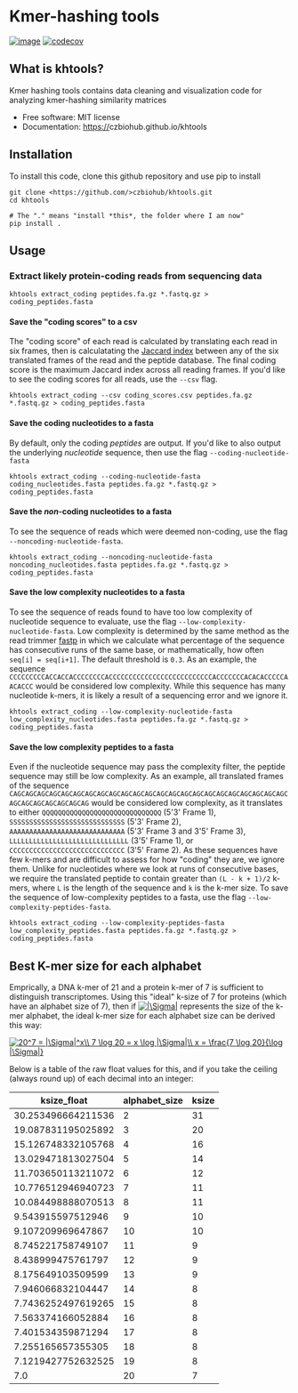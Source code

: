 Kmer-hashing tools
================================

[![image](https://img.shields.io/travis/czbiohub/kh-tools.svg)](https://travis-ci.com/czbiohub/kh-tools)
[![codecov](https://codecov.io/gh/czbiohub/kh-tools/branch/master/graph/badge.svg)](https://codecov.io/gh/czbiohub/kh-tools)

What is khtools?
-------------------------------------

Kmer hashing tools contains data cleaning and visualization code for analyzing kmer-hashing similarity matrices

-   Free software: MIT license
-   Documentation: <https://>czbiohub.github.io/khtools

Installation
------------

To install this code, clone this github repository and use pip to install

```
git clone <https://github.com/>czbiohub/khtools.git
cd khtools

# The "." means "install *this*, the folder where I am now"
pip install .
```

Usage
-----

### Extract likely protein-coding reads from sequencing data


```
khtools extract_coding peptides.fa.gz *.fastq.gz > coding_peptides.fasta
```

#### Save the "coding scores" to a csv

The "coding score" of each read is calculated by translating each read in six
frames, then is calculatating the
[Jaccard index](https://en.wikipedia.org/wiki/Jaccard_index) between any of the
six translated frames of the read and the peptide database. The final coding
score is the maximum Jaccard index across all reading frames. If you'd like to
see the coding scores for all reads, use the `--csv` flag.

```
khtools extract_coding --csv coding_scores.csv peptides.fa.gz *.fastq.gz > coding_peptides.fasta
```


#### Save the coding nucleotides to a fasta

By default, only the coding *peptides* are output. If you'd like to also output
the underlying *nucleotide* sequence, then use the flag `--coding-nucleotide-fasta`

```
khtools extract_coding --coding-nucleotide-fasta coding_nucleotides.fasta peptides.fa.gz *.fastq.gz > coding_peptides.fasta
```

#### Save the *non*-coding nucleotides to a fasta

To see the sequence of reads which were deemed non-coding, use the flag
`--noncoding-nucleotide-fasta`.

```
khtools extract_coding --noncoding-nucleotide-fasta noncoding_nucleotides.fasta peptides.fa.gz *.fastq.gz > coding_peptides.fasta
```

#### Save the low complexity nucleotides to a fasta

To see the sequence of reads found to have too low complexity of nucleotide
sequence to evaluate, use the flag `--low-complexity-nucleotide-fasta`. Low
complexity is determined by the same method as the read trimmer
[fastp](https://github.com/OpenGene/fastp) in which we calculate what
percentage of the sequence has consecutive runs of the same base,
or mathematically, how often `seq[i] = seq[i+1]`. The default threshold is
`0.3`. As an example, the sequence `CCCCCCCCCACCACCACCCCCCCCACCCCCCCCCCCCCCCCCCCCCCCCCCACCCCCCCACACACCCCCAACACCC`
would be considered low complexity. While this sequence has many nucleotide
k-mers, it is likely a result of a sequencing error and we ignore it.

```
khtools extract_coding --low-complexity-nucleotide-fasta low_complexity_nucleotides.fasta peptides.fa.gz *.fastq.gz > coding_peptides.fasta
```

#### Save the low complexity peptides to a fasta

Even if the nucleotide sequence may pass the complexity filter, the peptide
sequence may still be low complexity. As an example, all translated frames of
the sequence
`CAGCAGCAGCAGCAGCAGCAGCAGCAGCAGCAGCAGCAGCAGCAGCAGCAGCAGCAGCAGCAGCAGCAGCAGCAGCAGCAGCAGCAGCAG`
would be considered low complexity, as it translates to either
`QQQQQQQQQQQQQQQQQQQQQQQQQQQQQQ` (5'3' Frame 1),
`SSSSSSSSSSSSSSSSSSSSSSSSSSSSS` (5'3' Frame 2),
`AAAAAAAAAAAAAAAAAAAAAAAAAAAAA` (5'3' Frame 3 and 3'5' Frame 3),
`LLLLLLLLLLLLLLLLLLLLLLLLLLLLLL` (3'5' Frame 1),
or `CCCCCCCCCCCCCCCCCCCCCCCCCCCCC` (3'5' Frame 2). As these sequences have few
k-mers and are difficult to assess for how "coding" they are, we ignore them.
Unlike for nucleotides where we look at runs of consecutive bases, we require
the translated peptide to contain greater than `(L - k + 1)/2` k-mers, where
`L` is the length of the sequence and `k` is the k-mer size. To save the
sequence of low-complexity peptides to a fasta, use the flag
`--low-complexity-peptides-fasta`.

```
khtools extract_coding --low-complexity-peptides-fasta low_complexity_peptides.fasta peptides.fa.gz *.fastq.gz > coding_peptides.fasta
```



## Best K-mer size for each alphabet

Emprically, a DNA k-mer of 21 and a protein k-mer of 7 is sufficient to distinguish transcriptomes. Using this "ideal" k-size of 7 for proteins (which have an alphabet size of 7), then if <a href="https://www.codecogs.com/eqnedit.php?latex=\inline&space;|\Sigma|" target="_blank"><img src="https://latex.codecogs.com/gif.latex?\inline&space;|\Sigma|" title="|\Sigma|" /></a> represents the size of the k-mer alphabet, the ideal k-mer size for each alphabet size can be derived this way:

<a href="https://www.codecogs.com/eqnedit.php?latex=20^7&space;=&space;|\Sigma|^x\\&space;7&space;\log&space;20&space;=&space;x&space;\log&space;|\Sigma|\\&space;x&space;=&space;\frac{7&space;\log&space;20}{\log&space;|\Sigma|}" target="_blank"><img src="https://latex.codecogs.com/gif.latex?20^7&space;=&space;|\Sigma|^x\\&space;7&space;\log&space;20&space;=&space;x&space;\log&space;|\Sigma|\\&space;x&space;=&space;\frac{7&space;\log&space;20}{\log&space;|\Sigma|}" title="20^7 = |\Sigma|^x\\ 7 \log 20 = x \log |\Sigma|\\ x = \frac{7 \log 20}{\log |\Sigma|}" /></a>

Below is a table of the raw float values for this, and if you take the ceiling (always round up) of each decimal into an integer:

| ksize_float        | alphabet_size | ksize | 
|--------------------|---------------|-------| 
| 30.253496664211536 | 2             | 31    | 
| 19.087831195025892 | 3             | 20    | 
| 15.126748332105768 | 4             | 16    | 
| 13.029471813027504 | 5             | 14    | 
| 11.703650113211072 | 6             | 12    | 
| 10.776512946940723 | 7             | 11    | 
| 10.084498888070513 | 8             | 11    | 
| 9.543915597512946  | 9             | 10    | 
| 9.107209969647867  | 10            | 10    | 
| 8.745221758749107  | 11            | 9     | 
| 8.438999475761797  | 12            | 9     | 
| 8.175649103509599  | 13            | 9     | 
| 7.946066832104447  | 14            | 8     | 
| 7.7436252497619265 | 15            | 8     | 
| 7.563374166052884  | 16            | 8     | 
| 7.401534359871294  | 17            | 8     | 
| 7.255165657355305  | 18            | 8     | 
| 7.1219427752632525 | 19            | 8     | 
| 7.0                | 20            | 7     | 
